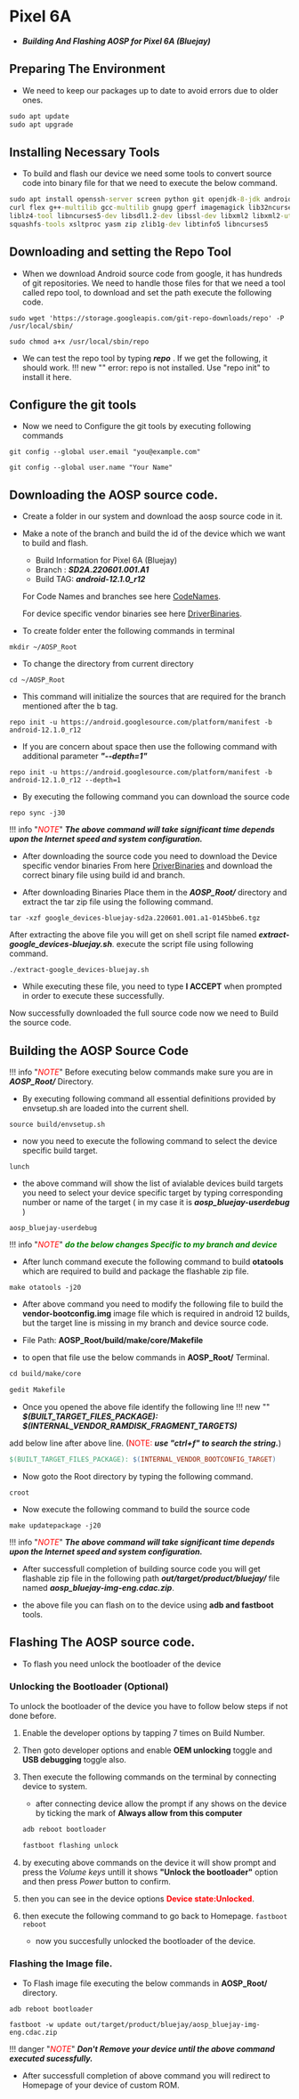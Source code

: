 # Pixel 6A

* ***Building And Flashing AOSP for Pixel 6A (Bluejay)***

## Preparing The Environment
*  We need to keep our packages up to date to avoid errors due to older ones.

```cmd
sudo apt update
sudo apt upgrade
```

## Installing Necessary Tools
*  To build and flash our device we need some tools to convert source code into binary file for that we need to execute the below command.

```cmd
sudo apt install openssh-server screen python git openjdk-8-jdk android-tools-adb bc bison build-essential \
curl flex g++-multilib gcc-multilib gnupg gperf imagemagick lib32ncurses-dev lib32readline-dev lib32z1-dev \
liblz4-tool libncurses5-dev libsdl1.2-dev libssl-dev libxml2 libxml2-utils lzop pngcrush rsync schedtool \
squashfs-tools xsltproc yasm zip zlib1g-dev libtinfo5 libncurses5
```
## Downloading and setting the Repo Tool
*  When we download Android source code from google, it has hundreds of git repositories. We need to handle those files for that we need a tool called repo tool, to download and set the path execute the following code.
```
sudo wget 'https://storage.googleapis.com/git-repo-downloads/repo' -P /usr/local/sbin/

sudo chmod a+x /usr/local/sbin/repo
```
*  We can test the repo tool by typing  ***repo*** . If we get the following, it should work.
!!! new "" 
    error: repo is not installed.  Use "repo init" to install it here. 

## Configure the git tools
*  Now we need to Configure the git tools by executing following commands
```
git config --global user.email "you@example.com"

git config --global user.name "Your Name"
```
## Downloading the AOSP source code.
*  Create a folder in our system and download the aosp source code in it.
*  Make a note of the branch and build the id of the device which we want to build and flash.
    *  Build Information for Pixel 6A (Bluejay)
    *  Branch : ***SD2A.220601.001.A1***
    *  Build TAG: ***android-12.1.0_r12***

    For Code Names and branches see here [CodeNames](https://source.android.com/setup/start/build-numbers).

    For device specific vendor binaries see here [DriverBinaries](https://developers.google.com/android/drivers#bluejaysd2a.220601.001.a1 ).

*  To create folder enter the following commands in terminal
```
mkdir ~/AOSP_Root
```
*  To change the directory from current directory
```
cd ~/AOSP_Root
```
*  This command will initialize the sources that are required for the branch mentioned after the b tag.
```
repo init -u https://android.googlesource.com/platform/manifest -b android-12.1.0_r12
```
*  If you are concern about space then use the following command with additional parameter ***"--depth=1"***
```
repo init -u https://android.googlesource.com/platform/manifest -b android-12.1.0_r12 --depth=1
```
*  By executing the following command you can download the source code
```
repo sync -j30
```
!!! info "<span style="color:Red">*NOTE*</span>"
    ***The above command will take significant time depends upon the Internet speed and system configuration.***
<!-- <span style="color:Red">NOTE:</span> ***The above command will take significant time depends upon the Internet speed and system configuration.*** -->

*  After downloading the source code you need to download the Device specific vendor binaries From here [DriverBinaries](https://dl.google.com/dl/android/aosp/google_devices-bluejay-sd2a.220601.001.a1-0145bbe6.tgz) and download the correct binary file using build id and branch.

*  After downloading Binaries Place them in the ***AOSP_Root/*** directory and extract the tar zip file using the following command.
```
tar -xzf google_devices-bluejay-sd2a.220601.001.a1-0145bbe6.tgz
```

After extracting the above file you will get on shell script file named ***extract-google_devices-bluejay.sh***. execute the script file using following command.
```
./extract-google_devices-bluejay.sh
```

*  While executing these file, you need to type **I ACCEPT** when prompted in order to execute these successfully.

Now successfully downloaded the full source code now we need to Build the source code.

## Building the AOSP Source Code

!!! info "<span style="color:Red">*NOTE*</span>"
    Before executing below commands make sure you are in ***AOSP_Root/*** Directory.
<!-- <span style="color:Red">NOTE:</span> ***Before executing below commands make sure you are in*** **AOSP_Root/** ***Directory.*** -->

*  By executing following command all essential definitions provided by envsetup.sh are loaded into the current shell.
```
source build/envsetup.sh
```
* now you need to execute the following command to select the device specific build target.
```
lunch
```
*  the above command will show the list of avialable devices build targets you need to select your device specific target by typing corresponding number or name of the target ( in my case it is ***aosp_bluejay-userdebug*** )

```
aosp_bluejay-userdebug
```

!!! info "<span style="color:Red">*NOTE*</span>"
    <span style="color:green"> ***do the below changes Specific to my branch and device***</span>
<!-- <span style="color:Red">**NOTE:**</span>  <span style="color:green"> ***do the below changes particular to my branch and device***</span> -->

*  After lunch command execute the following command to build **otatools** which are required to build and package the flashable zip file.
```
make otatools -j20
```
*  After above command you need to modify the following file to build the **vendor-bootconfig.img** image file which is required in android 12 builds, but the target line is missing in my branch and device source code.

*  File Path:  **AOSP_Root/build/make/core/Makefile**
*  to open that file use the below commands in **AOSP_Root/** Terminal.
```mk
cd build/make/core

gedit Makefile
```
*  Once you opened the above file identify the following line
!!! new "" 
    ***$(BUILT_TARGET_FILES_PACKAGE): $(INTERNAL_VENDOR_RAMDISK_FRAGMENT_TARGETS)*** 


add below line after above line. (<span style="color:Red">NOTE:</span> ***use "ctrl+f" to search the string.***)
```mk 
$(BUILT_TARGET_FILES_PACKAGE): $(INTERNAL_VENDOR_BOOTCONFIG_TARGET)
```

*  Now goto the Root directory by typing the following command.
```
croot
```

*  Now execute the following command to build the source code
```
make updatepackage -j20
```

!!! info "<span style="color:Red">*NOTE*</span>"
    ***The above command will take significant time depends upon the Internet speed and system configuration.***
<!-- <span style="color:Red">NOTE:</span> ***The above command will take significant time depends upon the Internet speed and system configuration.*** -->

*  After successfull completion of building source code you will get flashable zip file in the following path ***out/target/product/bluejay/*** file named ***aosp_bluejay-img-eng.cdac.zip***.

*  the above file you can flash on to the device using **adb and fastboot** tools.

## Flashing The AOSP source code.

*  To flash you need unlock the bootloader of the device 

### Unlocking the Bootloader (Optional)

To unlock the bootloader of the device you have to follow below steps if not done before.

1. Enable the developer options by tapping 7 times on Build Number.
2.  Then goto developer options and enable **OEM unlocking** toggle and **USB debugging** toggle also.
3.  Then execute the following commands on the terminal by connecting device to system.
       *  after connecting device allow the prompt if any shows on the device by ticking the mark of **Always allow from this computer**
    
    ```cmd
    adb reboot bootloader
    
    fastboot flashing unlock
    ```

4.  by executing above commands on the device it will show prompt and press the *Volume keys* untill it shows **"Unlock the bootloader"** option and then press *Power* button to confirm.

5.  then you can see in the device options <span style="color:Red">**Device state:Unlocked**</span>.
6.  then execute the following command to go back to Homepage.
        ```
        fastboot reboot
        ```

    *  now you succesfully unlocked the bootloader of the device.

### Flashing the Image file.

*  To Flash image file executing the below commands in **AOSP_Root/** directory.

```
adb reboot bootloader

fastboot -w update out/target/product/bluejay/aosp_bluejay-img-eng.cdac.zip
```
!!! danger "<span style="color:Red">*NOTE*</span>"
    ***Don't Remove your device until the above command executed sucessfully.***
<!-- <span style="color:Red">NOTE:</span> ***Don't Remove your device until the above command executed sucessfully.*** -->

*  After successfull completion of above command you will redirect to Homepage of your device of custom ROM.